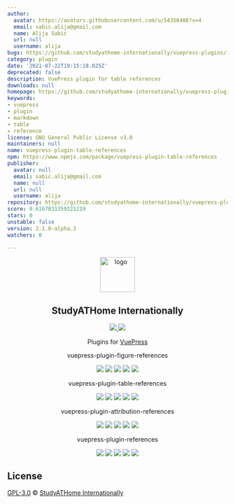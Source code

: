 ```yaml
---
author:
  avatar: https://avatars.githubusercontent.com/u/54356406?v=4
  email: sabic.alija@gmail.com
  name: Alija Sabic
  url: null
  username: alija
bugs: https://github.com/studyathome-internationally/vuepress-plugins/issues
category: plugin
date: '2021-07-22T19:15:18.025Z'
deprecated: false
description: VuePress plugin for table references
downloads: null
homepage: https://github.com/studyathome-internationally/vuepress-plugins/tree/master/packages/vuepress-plugin-table-references
keywords:
- vuepress
- plugin
- markdown
- table
- reference
license: GNU General Public License v3.0
maintainers: null
name: vuepress-plugin-table-references
npm: https://www.npmjs.com/package/vuepress-plugin-table-references
publisher:
  avatar: null
  email: sabic.alija@gmail.com
  name: null
  url: null
  username: alija
repository: https://github.com/studyathome-internationally/vuepress-plugins
score: 0.6167831359221219
stars: 0
unstable: false
version: 2.1.0-alpha.3
watchers: 0

---
```


<p align="center">
  <a href="https://hub.studyathome.technikum-wien.at/studyathome/about.html" target="_blank">
    <img width="80" src="https://hub.studyathome.technikum-wien.at/assets/img/logos/studyathome-noir.svg" alt="logo">
  </a>
</p>

<h2 align="center">
  StudyATHome Internationally
</h2>

<p align="center">

  <a href="https://github.com/studyathome-internationally/vuepress-plugins/commits" target="_blank">
    <img src="https://badgen.net/github/last-commit/studyathome-internationally/vuepress-plugins?icon=github">
  </a>
  
  <a href="https://github.com/studyathome-internationally/vuepress-plugins/blob/master/LICENSE" target="_blank">
    <img src="https://badgen.net/github/license/studyathome-internationally/vuepress-plugins">
  </a>
</p>

<p align="center">
  Plugins for <a href="https://github.com/vuejs/vuepress" target="_blank">VuePress</a>
</p>

<div>
  <p align="center">
    vuepress-plugin-figure-references
  </p>
  <p align="center">
    <img src="https://raw.githubusercontent.com/studyathome-internationally/vuepress-plugins/master/packages/vuepress-plugin-figure-references/coverage/badge-branches.svg">
    <img src="https://raw.githubusercontent.com/studyathome-internationally/vuepress-plugins/master/packages/vuepress-plugin-figure-references/coverage/badge-functions.svg">
    <img src="https://raw.githubusercontent.com/studyathome-internationally/vuepress-plugins/master/packages/vuepress-plugin-figure-references/coverage/badge-lines.svg">
    <img src="https://raw.githubusercontent.com/studyathome-internationally/vuepress-plugins/master/packages/vuepress-plugin-figure-references/coverage/badge-statements.svg">
    <a href="https://raw.githubusercontent.com/studyathome-internationally/vuepress-plugins/master/packages/vuepress-plugin-figure-references/LICENSE" target="_blank">
      <img src="https://badgen.net/github/license/studyathome-internationally/vuepress-plugins">
    </a>
  </p>
</div>

<div>
  <p align="center">
    vuepress-plugin-table-references
  </p>
  <p align="center">
    <img src="https://raw.githubusercontent.com/studyathome-internationally/vuepress-plugins/master/packages/vuepress-plugin-table-references/coverage/badge-branches.svg">
    <img src="https://raw.githubusercontent.com/studyathome-internationally/vuepress-plugins/master/packages/vuepress-plugin-table-references/coverage/badge-functions.svg">
    <img src="https://raw.githubusercontent.com/studyathome-internationally/vuepress-plugins/master/packages/vuepress-plugin-table-references/coverage/badge-lines.svg">
    <img src="https://raw.githubusercontent.com/studyathome-internationally/vuepress-plugins/master/packages/vuepress-plugin-table-references/coverage/badge-statements.svg">
    <a href="https://raw.githubusercontent.com/studyathome-internationally/vuepress-plugins/master/packages/vuepress-plugin-table-references/LICENSE" target="_blank">
      <img src="https://badgen.net/github/license/studyathome-internationally/vuepress-plugins">
    </a>
  </p>
</div>

<div>
  <p align="center">
    vuepress-plugin-attribution-references
  </p>
  <p align="center">
    <img src="https://raw.githubusercontent.com/studyathome-internationally/vuepress-plugins/master/packages/vuepress-plugin-attribution-references/coverage/badge-branches.svg">
    <img src="https://raw.githubusercontent.com/studyathome-internationally/vuepress-plugins/master/packages/vuepress-plugin-attribution-references/coverage/badge-functions.svg">
    <img src="https://raw.githubusercontent.com/studyathome-internationally/vuepress-plugins/master/packages/vuepress-plugin-attribution-references/coverage/badge-lines.svg">
    <img src="https://raw.githubusercontent.com/studyathome-internationally/vuepress-plugins/master/packages/vuepress-plugin-attribution-references/coverage/badge-statements.svg">
    <a href="https://raw.githubusercontent.com/studyathome-internationally/vuepress-plugins/master/packages/vuepress-plugin-attribution-references/LICENSE" target="_blank">
      <img src="https://badgen.net/github/license/studyathome-internationally/vuepress-plugins">
    </a>
  </p>
</div>

<div>
  <p align="center">
    vuepress-plugin-references
  </p>
  <p align="center">
    <img src="https://raw.githubusercontent.com/studyathome-internationally/vuepress-plugins/master/packages/vuepress-plugin-references/coverage/badge-branches.svg">
    <img src="https://raw.githubusercontent.com/studyathome-internationally/vuepress-plugins/master/packages/vuepress-plugin-references/coverage/badge-functions.svg">
    <img src="https://raw.githubusercontent.com/studyathome-internationally/vuepress-plugins/master/packages/vuepress-plugin-references/coverage/badge-lines.svg">
    <img src="https://raw.githubusercontent.com/studyathome-internationally/vuepress-plugins/master/packages/vuepress-plugin-references/coverage/badge-statements.svg">
    <a href="https://raw.githubusercontent.com/studyathome-internationally/vuepress-plugins/master/packages/vuepress-plugin-references/LICENSE" target="_blank">
      <img src="https://badgen.net/github/license/studyathome-internationally/vuepress-plugins">
    </a>
  </p>
</div>

## License

[GPL-3.0](https://github.com/studyathome-internationally/vuepress-plugins/blob/master/LICENSE) &copy; [StudyATHome Internationally](https://github.com/studyathome-internationally/)
